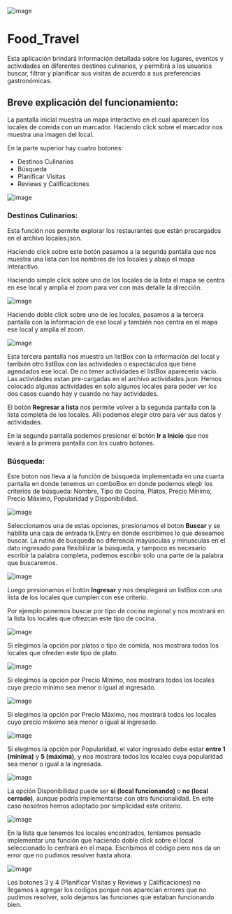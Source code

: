 ![image](https://github.com/NelFerVi/Food_Travel/assets/95060671/7a2ca0f2-fa2e-4ea5-a4f0-32d5c714b89d)

# Food_Travel
Esta aplicación brindará información detallada sobre los lugares, eventos y actividades en diferentes destinos culinarios, y permitirá a los usuarios buscar, filtrar y planificar sus visitas de acuerdo a sus preferencias gastronómicas.
## Breve explicación del funcionamiento:
La pantalla inicial muestra un mapa interactivo en el cual aparecen los locales de comida con un marcador. Haciendo click sobre el marcador nos muestra una imagen del local.

En la parte superior hay cuatro botones:
- Destinos Culinarios
- Búsqueda
- Planificar Visitas
- Reviews y Calificaciones

![image](https://github.com/NelFerVi/Food_Travel/assets/95060671/e7a1e978-cb23-412f-af05-17b70656f6b1)

### Destinos Culinarios:
Esta función nos permite explorar los restaurantes que están precargados en el archivo locales.json.

Haciendo click sobre este botón pasamos a la segunda pantalla que nos muestra una lista con los nombres de los locales y abajo el mapa interactivo.

Haciendo simple click sobre uno de los locales de la lista el mapa se centra en ese local y amplía el zoom para ver con más detalle la dirección.

![image](https://github.com/NelFerVi/Food_Travel/assets/95060671/170ba276-30ac-47c5-ac42-78f64733925d)


Haciendo doble click sobre uno de los locales, pasamos a la tercera pantalla con la información de ese local y también nos centra en el mapa ese local y amplía el zoom.

![image](https://github.com/NelFerVi/Food_Travel/assets/95060671/c259bdda-09d8-4bda-904c-4fd7c06d9297)


Esta tercera pantalla nos muestra un listBox con la información del local y también otro listBox con las actividades o espectáculos que tiene agendados ese local. De no tener actividades el listBox apareceria vacío. Las actividades estan pre-cargadas en el archivo actividades.json. Hemos colocado algunas actividades en solo algunos locales para poder ver los dos casos cuando hay y cuando no hay actividades.

El botón **Regresar a lista** nos permite volver a la segunda pantalla con la lista completa de los locales. Alli podemos elegir otro para ver sus datos y actividades.

En la segunda pantalla podemos presionar el botón **Ir a Inicio** que nos levará a la primera pantalla con los cuatro botones.
### Búsqueda:
Este boton nos lleva a la función de búsqueda implementada en una cuarta pantalla en donde tenemos un comboBox en donde podemos elegir los criterios de búsqueda: Nombre, Tipo de Cocina, Platos, Precio Mínimo, Precio Máximo, Popularidad y Disponibilidad.

![image](https://github.com/NelFerVi/Food_Travel/assets/95060671/8353374b-e9c8-46a7-955e-fb3a3b4e2854)


Seleccionamos una de estas opciones, presionamos el boton **Buscar** y se habilita una caja de entrada tk.Entry en donde escribimos lo que deseamos buscar. La rutina de busqueda no diferencia mayúsculas y minusculas en el dato ingresado para flexibilizar la búsqueda, y tampoco es necesario escribir la palabra completa, podemos escribir solo una parte de la palabra que buscaremos.

![image](https://github.com/NelFerVi/Food_Travel/assets/95060671/82761010-ff0a-43a4-b08a-0fc2a9b85372)


Luego presionamos el botón **Ingresar** y nos desplegará un listBox con una lista de los locales que cumplen con ese criterio.

Por ejemplo ponemos buscar por tipo de cocina regional y nos mostrará en la lista los locales que ofrezcan este tipo de cocina.

![image](https://github.com/NelFerVi/Food_Travel/assets/95060671/24d5cb42-c10b-418d-a993-1888bcce53d2)


Si elegimos la opción por platos o tipo de comida, nos mostrara todos los locales que ofreden este tipo de plato.

![image](https://github.com/NelFerVi/Food_Travel/assets/95060671/3ff95964-598b-43e8-9ecb-427c82f01751)


Si elegimos la opción por Precio Mínimo, nos mostrara todos los locales cuyo precio mínimo sea menor o igual al ingresado.

![image](https://github.com/NelFerVi/Food_Travel/assets/95060671/855b0c57-278c-4e4b-8195-07c98450f1b6)


Si elegimos la opción por Precio Máximo, nos mostrará todos los locales cuyo precio máximo sea menor o igual al ingresado.

![image](https://github.com/NelFerVi/Food_Travel/assets/95060671/88172864-e48f-4605-abfb-fd51c5d3b586)


Si elegimos la opción por Popularidad, el valor ingresado debe estar **entre 1 (mínima)** y **5 (máxima)**, y nos mostrará todos los locales cuya popularidad sea menor o igual a la ingresada.

![image](https://github.com/NelFerVi/Food_Travel/assets/95060671/23c91a42-9857-4d19-aa03-cda3b7a26f04)


La opción Disponibilidad puede ser **si (local funcionando)** o **no (local cerrado)**, aunque podría implementarse con otra funcionalidad. En este caso nosotros hemos adoptado por simplicidad este criterio.

![image](https://github.com/NelFerVi/Food_Travel/assets/95060671/6d1eb855-8d60-454f-ab0f-0ff2304e8c95)


En la lista que tenemos los locales encontrados, teníamos pensado implementar una función que haciendo doble click sobre el local seleccionado lo centrará en el mapa. Escribimos el código pero nos da un error que no pudimos resolver hasta ahora.

![image](https://github.com/NelFerVi/Food_Travel/assets/95060671/df17c2d5-cef4-4184-acfe-592a34d65c0f)


Los botones 3 y 4 (Planificar Visitas y Reviews y Calificaciones) no llegamos a agregar los codigos porque nos aparecian errores que no pudimos resolver, solo dejamos las funciones que estaban funcionando bien.


